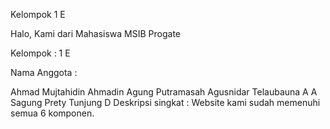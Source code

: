 Kelompok 1 E

Halo, Kami dari Mahasiswa MSIB Progate

Kelompok : 1 E

Nama Anggota :

Ahmad Mujtahidin
Ahmadin
Agung Putramasah
Agusnidar Telaubauna
A A Sagung Prety Tunjung D
Deskripsi singkat : Website kami sudah memenuhi semua 6 komponen.
